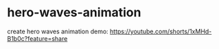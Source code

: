 # hero-waves-animation
create hero waves animation demo: https://youtube.com/shorts/1xMHd-B1b0c?feature=share
